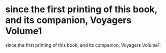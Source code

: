 # since the first printing of this book, and its companion, Voyagers Volume1

since the first printing of this book, and its companion, Voyagers Volume1: